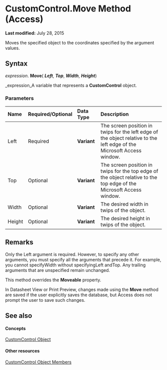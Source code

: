 
# CustomControl.Move Method (Access)

 **Last modified:** July 28, 2015

Moves the specified object to the coordinates specified by the argument values.

## Syntax

 _expression_. **Move**( **_Left_**,  **_Top_**,  **_Width_**,  **_Height_**)

 _expression_A variable that represents a  **CustomControl** object.


### Parameters



|**Name**|**Required/Optional**|**Data Type**|**Description**|
|:-----|:-----|:-----|:-----|
|Left|Required| **Variant**|The screen position in twips for the left edge of the object relative to the left edge of the Microsoft Access window.|
|Top|Optional| **Variant**|The screen position in twips for the top edge of the object relative to the top edge of the Microsoft Access window.|
|Width|Optional| **Variant**|The desired width in twips of the object.|
|Height|Optional| **Variant**|The desired height in twips of the object.|

## Remarks

Only the Left argument is required. However, to specify any other arguments, you must specify all the arguments that precede it. For example, you cannot specifyWidth without specifyingLeft andTop. Any trailing arguments that are unspecified remain unchanged.

This method overrides the  **Moveable** property.

In Datasheet View or Print Preview, changes made using the  **Move** method are saved if the user explicitly saves the database, but Access does not prompt the user to save such changes.


## See also


#### Concepts


 [CustomControl Object](a6ded8cf-4cf8-26ff-bade-f37a7ac52b02.md)
#### Other resources


 [CustomControl Object Members](3093550b-7994-fb58-044c-90e8da535f9d.md)
